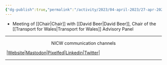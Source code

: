 ```yaml
---
{"dg-publish":true,"permalink":"/activity/2023/04-april-2023/27-apr-2023/"}
---
```


- Meeting of [[Chair\|Chair]] with [[David Beer\|David Beer]], Chair of the [[Transport for Wales\|Transport for Wales]] Advisory Panel

***
<p style="text-align: center;">NICW communication channels</p>

󠁧 |[Website](https://nationalinfrastructurecommission.wales)|[Mastodon](https://toot.wales/@NICW)|[Pixelfed](https://pix.toot.wales/NICW)|[Linkedin](https://www.linkedin.com/company/26268509/)|[Twitter](https://twitter.com/InfraCommCymru)|
***
